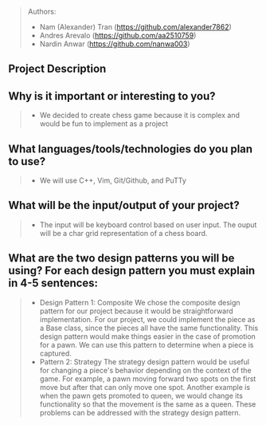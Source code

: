 

 
 > Authors: 
 >* Nam (Alexander) Tran (https://github.com/alexander7862)
 >* Andres Arevalo (https://github.com/aa2510759)
 >* Nardin Anwar (https://github.com/nanwa003)
 


## Project Description

 ## Why is it important or interesting to you?
 > * We decided to create chess game because it is complex and would be fun to implement as a project
 ## What languages/tools/technologies do you plan to use? 
 >   * We will use C++, Vim, Git/Github, and PuTTy
 ## What will be the input/output of your project? 
 > * The input will be keyboard control based on user input. The ouput will be a char grid representation of a chess board.
## What are the two design patterns you will be using? For each design pattern you must explain in 4-5 sentences:
>* Design Pattern 1: Composite
We chose the composite design pattern for our project because it would be straightforward implementation. For our project, we could implement the piece as a Base class, since the pieces all have the same functionality. This design pattern would make things easier in the case of promotion for a pawn. We can use this pattern to determine when a piece is captured.
 > * Pattern 2: Strategy
The strategy design pattern would be useful for changing a piece's behavior depending on the context of the game. For example, a pawn moving forward two spots on the first move but after that can only move one spot. Another example is when the pawn gets promoted to queen, we would change its functionality so that the movement is the same as a queen. These problems can be addressed with the strategy design pattern.   


